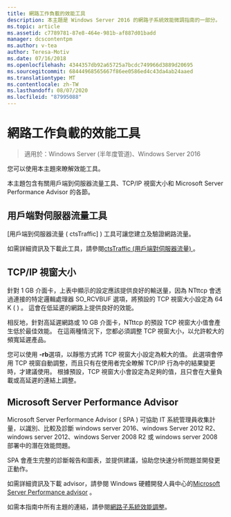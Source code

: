 ```yaml
---
title: 網路工作負載的效能工具
description: 本主題是 Windows Server 2016 的網路子系統效能微調指南的一部分。
ms.topic: article
ms.assetid: c7789781-87e8-464e-981b-af887d01badd
manager: dcscontentpm
ms.author: v-tea
author: Teresa-Motiv
ms.date: 07/16/2018
ms.openlocfilehash: 4344357db92a65725a7bcdc749966d3889d20695
ms.sourcegitcommit: 68444968565667f86ee0586ed4c43da4ab24aaed
ms.translationtype: MT
ms.contentlocale: zh-TW
ms.lasthandoff: 08/07/2020
ms.locfileid: "87995088"
---
```

# <a name="performance-tools-for-network-workloads"></a>網路工作負載的效能工具

>適用於：Windows Server (半年度管道)、Windows Server 2016

您可以使用本主題來瞭解效能工具。

本主題包含有關用戶端到伺服器流量工具、TCP/IP 視窗大小和 Microsoft Server Performance Advisor 的各節。

##  <a name="client-to-server-traffic-tool"></a><a name="bkmk_tuning"></a>用戶端對伺服器流量工具

[用戶端到伺服器流量 \( ctsTraffic] \) 工具可讓您建立及驗證網路流量。

如需詳細資訊及下載此工具，請參閱[ctsTraffic (用戶端對伺服器流量) ](https://github.com/Microsoft/ctsTraffic)。

##  <a name="tcpip-window-size"></a><a name="bkmk_size"></a>TCP/IP 視窗大小

針對 1 GB 介面卡，上表中顯示的設定應該提供良好的輸送量，因為 NTttcp 會透過連接的特定邏輯處理器 SO_RCVBUF 選項，將預設的 TCP 視窗大小設定為 64 K \( \) 。 這會在低延遲的網路上提供良好的效能。

相反地，針對高延遲網路或 10 GB 介面卡，NTttcp 的預設 TCP 視窗大小值會產生低於最佳效能。 在這兩種情況下，您都必須調整 TCP 視窗大小，以允許較大的頻寬延遲產品。

您可以使用 **-rb**選項，以靜態方式將 TCP 視窗大小設定為較大的值。 此選項會停用 TCP 視窗自動調整，而且只有在使用者完全瞭解 TCP/IP 行為中的結果變更時，才建議使用。 根據預設，TCP 視窗大小會設定為足夠的值，且只會在大量負載或高延遲的連結上調整。

##  <a name="microsoft-server-performance-advisor"></a><a name="bkmk_advisor"></a>Microsoft Server Performance Advisor

Microsoft Server Performance Advisor \( SPA \) 可協助 IT 系統管理員收集計量，以識別、比較及診斷 windows server 2016、windows Server 2012 R2、windows server 2012、windows Server 2008 R2 或 windows server 2008 部署中的潛在效能問題。

SPA 會產生完整的診斷報告和圖表，並提供建議，協助您快速分析問題並開發更正動作。

 如需詳細資訊及下載 advisor，請參閱 Windows 硬體開發人員中心的[Microsoft Server Performance advisor](/previous-versions/dn481522(v=vs.85)) 。

如需本指南中所有主題的連結，請參閱[網路子系統效能調整](net-sub-performance-top.md)。
